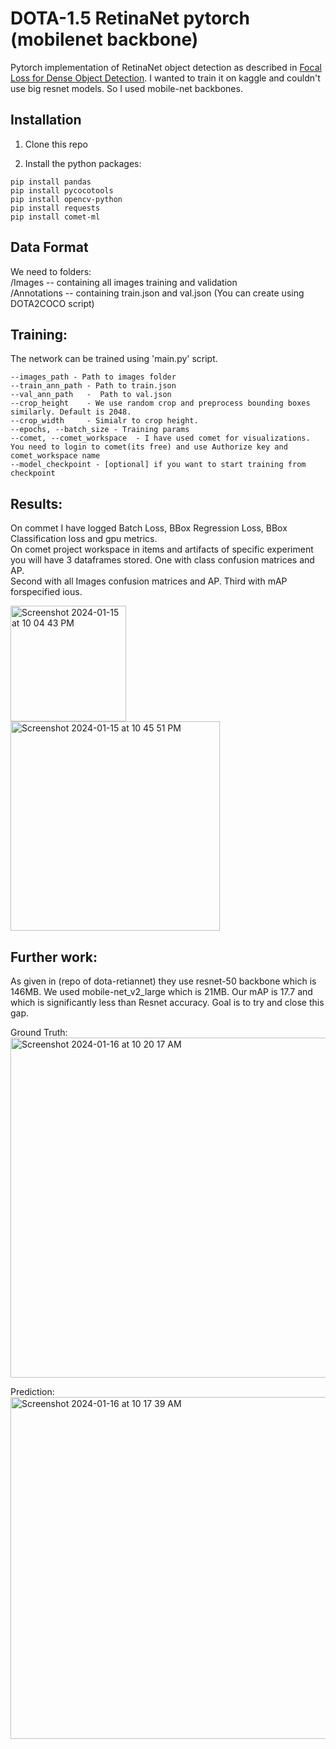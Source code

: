 # DOTA-1.5 RetinaNet pytorch (mobilenet backbone)

Pytorch  implementation of RetinaNet object detection as described in [Focal Loss for Dense Object Detection](https://arxiv.org/abs/1708.02002). I wanted to train it on kaggle
and couldn't use big resnet models. So I used mobile-net backbones. 

## Installation

1) Clone this repo

2) Install the python packages:
	
```
pip install pandas
pip install pycocotools
pip install opencv-python
pip install requests
pip install comet-ml

```
## Data Format
We need to folders:  
/Images -- containing all images training and validation   
/Annotations -- containing train.json and val.json (You can create using DOTA2COCO script)

## Training:
The network can be trained using 'main.py' script. 
```
--images_path - Path to images folder
--train_ann_path - Path to train.json
--val_ann_path   -  Path to val.json
--crop_height    - We use random crop and preprocess bounding boxes similarly. Default is 2048.
--crop_width     - Simialr to crop height.
--epochs, --batch_size - Training params
--comet, --comet_workspace  - I have used comet for visualizations. You need to login to comet(its free) and use Authorize key and comet_workspace name
--model_checkpoint - [optional] if you want to start training from checkpoint
```

## Results:
On commet I have logged Batch Loss, BBox Regression Loss, BBox Classification loss and gpu metrics.   
On comet project workspace in items and artifacts of specific experiment you will have 3 dataframes stored. One with class confusion matrices and AP.   
Second with all Images confusion matrices and AP.  Third with mAP forspecified ious. 
   
<img width="185" alt="Screenshot 2024-01-15 at 10 04 43 PM" src="https://github.com/shubo4/Aerial_obj_detection_DOTA/assets/90241581/4108d0fb-a453-422a-810f-22b3a1060080">  
    
<img width="335" alt="Screenshot 2024-01-15 at 10 45 51 PM" src="https://github.com/shubo4/Aerial_obj_detection_DOTA/assets/90241581/93678ea6-ffd0-4e05-a65d-7aa1995350e3">
  


## Further work:
As given in (repo of dota-retiannet) they use resnet-50 backbone which is 146MB. We used mobile-net_v2_large which is 21MB. Our mAP is 17.7 and which is significantly less than Resnet 
accuracy. Goal is to try and close this gap. 

Ground Truth:
<img width="544" alt="Screenshot 2024-01-16 at 10 20 17 AM" src="https://github.com/shubo4/Aerial_obj_detection_DOTA/assets/90241581/3178519f-73c5-4627-9e0f-3f6bbf7701ec">

Prediction:
<img width="547" alt="Screenshot 2024-01-16 at 10 17 39 AM" src="https://github.com/shubo4/Aerial_obj_detection_DOTA/assets/90241581/18bc7943-c5e6-48b3-be9c-aa07108f8d15">
